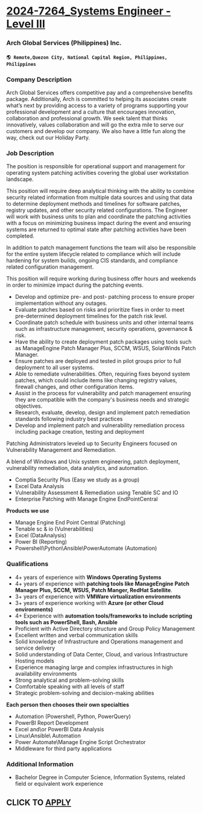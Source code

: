 # [2024-7264_Systems Engineer - Level III](https://www.remotewlb.com/apply/2024-7264-systems-engineer-level-iii)  
### Arch Global Services (Philippines) Inc.  
#### `🌎 Remote,Quezon City, National Capital Region, Philippines, Philippines`  

### **Company Description**

Arch Global Services offers competitive pay and a comprehensive benefits package. Additionally, Arch is committed to helping its associates create what’s next by providing access to a variety of programs supporting your professional development and a culture that encourages innovation, collaboration and professional growth. We seek talent that thinks innovatively, values collaboration and will go the extra mile to serve our customers and develop our company. We also have a little fun along the way, check out our Holiday Party.

###  **Job Description**

The position is responsible for operational support and management for operating system patching activities covering the global user workstation landscape.

This position will require deep analytical thinking with the ability to combine security related information from multiple data sources and using that data to determine deployment methods and timelines for software patches, registry updates, and other security related configurations. The Engineer will work with business units to plan and coordinate the patching activities with a focus on minimizing business impact during the event and ensuring systems are returned to optimal state after patching activities have been completed.

In addition to patch management functions the team will also be responsible for the entire system lifecycle related to compliance which will include hardening for system builds, ongoing CIS standards, and compliance related configuration management.

This position will require working during business offer hours and weekends in order to minimize impact during the patching events.

  * Develop and optimize pre- and post- patching process to ensure proper implementation without any outages.
  * Evaluate patches based on risks and prioritize fixes in order to meet pre-determined deployment timelines for the patch risk level.
  * Coordinate patch schedule with business units and other internal teams such as infrastructure management, security operations, governance & risk.
  * Have the ability to create deployment patch packages using tools such as ManageEngine Patch Manager Plus, SCCM, WSUS, SolarWinds Patch Manager.
  * Ensure patches are deployed and tested in pilot groups prior to full deployment to all user systems.
  * Able to remediate vulnerabilities. Often, requiring fixes beyond system patches, which could include items like changing registry values, firewall changes, and other configuration items.
  * Assist in the process for vulnerability and patch management ensuring they are compatible with the company's business needs and strategic objectives.
  * Research, evaluate, develop, design and implement patch remediation standards following industry best practices
  * Develop and implement patch and vulnerability remediation process including package creation, testing and deployment

Patching Administrators leveled up to Security Engineers focused on Vulnerability Management and Remediation.

A blend of Windows and Unix system engineering, patch deployment, vulnerability remediation, data analytics, and automation.

  * Comptia Security Plus (Easy we study as a group)
  * Excel Data Analysis
  * Vulnerability Assessment & Remediation using Tenable SC and IO
  * Enterprise Patching with Manage Engine EndPointCentral  

**Products we use**

  * Manage Engine End Point Central (Patching)
  * Tenable sc & io (Vulnerabilities)
  * Excel (DataAnalysis)
  * Power BI (Reporting)
  * Powershell\Python\Ansible\PowerAutomate (Automation)

###  **Qualifications**

  * 4+ years of experience with **Windows Operating Systems**
  * 4+ years of experience with **patching tools like ManageEngine Patch Manager Plus, SCCM, WSUS, Patch Manger, RedHat Satellite**.
  * 3+ years of experience with **VMWare virtualization environments**
  * 3+ years of experience working with **Azure (or other Cloud environments)**
  * 4+ Experience with **automation tools/frameworks to include scripting tools such as PowerShell, Bash, Ansible**
  * Proficient with Active Directory structure and Group Policy Management
  * Excellent written and verbal communication skills
  * Solid knowledge of Infrastructure and Operations management and service delivery
  * Solid understanding of Data Center, Cloud, and various Infrastructure Hosting models
  * Experience managing large and complex infrastructures in high availability environments
  * Strong analytical and problem-solving skills
  * Comfortable speaking with all levels of staff
  * Strategic problem-solving and decision-making abilities

 **Each person then chooses their own specialties**

  * Automation (Powershell, Python, PowerQuery)
  * PowerBI Report Development
  * Excel and\or PowerBI Data Analysis
  * Linux\Ansible\ Automation
  * Power Automate\Manage Engine Script Orchestrator
  * Middleware for third party applications

###  **Additional Information**

  * Bachelor Degree in Computer Science, Information Systems, related field or equivalent work experience

  
## CLICK TO [APPLY](https://www.remotewlb.com/apply/2024-7264-systems-engineer-level-iii)

